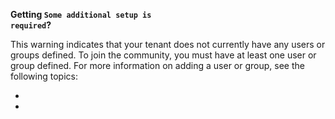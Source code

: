 <strong>Getting <code>Some additional setup is required</code>?</strong>
<p>This warning indicates that your tenant does not currently have any users or groups defined. To join the community, you must have at least one user or group defined. For more information on adding a user or group, see the following topics:</p>
<ul>
	<li><xref:gpUsers></li>
	<li><xref:create-group></li>
</ul>
